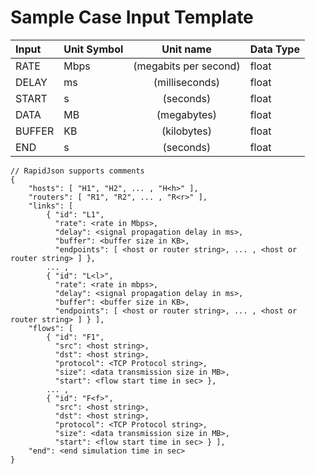 # Sample Case Input Template

| Input	| Unit Symbol	| Unit name 		| Data Type	|
| :-----| :-------------| :--------------------:| :-------------|
| RATE 	| Mbps		| (megabits per second) | float		|
| DELAY	| ms		| (milliseconds) 	| float		|
| START	| s		| (seconds) 		| float		|
| DATA	| MB		| (megabytes) 		| float		|
| BUFFER| KB		| (kilobytes) 		| float		|
| END 	| s		| (seconds)		| float		|

``` 
// RapidJson supports comments
{
    "hosts": [ "H1", "H2", ... , "H<h>" ],
    "routers": [ "R1", "R2", ... , "R<r>" ],
    "links": [ 
        { "id": "L1", 
          "rate": <rate in Mbps>, 
          "delay": <signal propagation delay in ms>,
          "buffer": <buffer size in KB>,
          "endpoints": [ <host or router string>, ... , <host or router string> ] },
        ... ,
        { "id": "L<l>", 
          "rate": <rate in mbps>, 
          "delay": <signal propagation delay in ms>,
          "buffer": <buffer size in KB>,
          "endpoints": [ <host or router string>, ... , <host or router string> ] } ],
    "flows": [
        { "id": "F1",
          "src": <host string>,
          "dst": <host string>,
		  "protocol": <TCP Protocol string>,
          "size": <data transmission size in MB>,
          "start": <flow start time in sec> },
        ... ,
        { "id": "F<f>",
          "src": <host string>,
          "dst": <host string>,
		  "protocol": <TCP Protocol string>,
          "size": <data transmission size in MB>,
          "start": <flow start time in sec> } ],
	"end": <end simulation time in sec>
}
```

